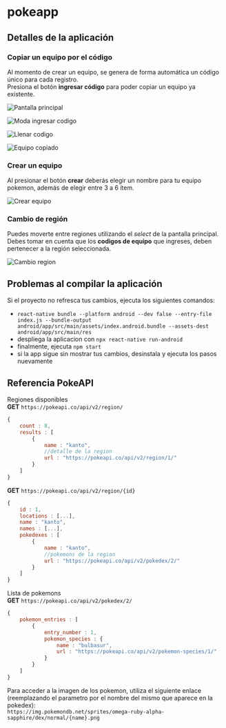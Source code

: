 # pokeapp

## Detalles de la aplicación
### Copiar un equipo por el código
Al momento de crear un equipo, se genera de forma automática un código único para cada registro.  
Presiona el botón **ingresar código** para poder copiar un equipo ya existente.

![Pantalla principal](https://user-images.githubusercontent.com/19592284/93779030-bf120a80-fbe3-11ea-9978-faa98b7ec15a.png)

![Moda ingresar codigo](https://user-images.githubusercontent.com/19592284/93779032-bfaaa100-fbe3-11ea-841c-22d25fd84056.png)

![Llenar codigo](https://user-images.githubusercontent.com/19592284/93779033-bfaaa100-fbe3-11ea-8fa2-225d22705f01.png)

![Equipo copiado](https://user-images.githubusercontent.com/19592284/93779034-c0433780-fbe3-11ea-81dd-7cab8a79e20b.png)

### Crear un equipo
Al presionar el botón **crear** deberás elegir un nombre para tu equipo pokemon, además de elegir entre 3 a 6 ítem.

![Crear equipo](https://user-images.githubusercontent.com/19592284/93779035-c0433780-fbe3-11ea-9c25-dd41a9b76c9d.png)

### Cambio de región
Puedes moverte entre regiones utilizando el *select* de la pantalla principal.  
Debes tomar en cuenta que los **codigos de equipo** que ingreses, deben pertenecer a la región seleccionada.

![Cambio region](https://user-images.githubusercontent.com/19592284/93779036-c0433780-fbe3-11ea-9f4f-03dac3c650e1.png)

## Problemas al compilar la aplicación
Si el proyecto no refresca tus cambios, ejecuta los siguientes comandos:
- `react-native bundle --platform android --dev false --entry-file index.js --bundle-output android/app/src/main/assets/index.android.bundle --assets-dest android/app/src/main/res`
- despliega la aplicacion con `npx react-native run-android`
- finalmente, ejecuta `npm start`
- si la app sigue sin mostrar tus cambios, desinstala y ejecuta los pasos nuevamente

## Referencia PokeAPI

Regiones disponibles  
**GET** `https://pokeapi.co/api/v2/region/`  
```javascript
{
    count : 8,
    results : [
        {
            name : "kanto",
            //detalle de la region
            url : "https://pokeapi.co/api/v2/region/1/"
        }
    ]
}
```
**GET** `https://pokeapi.co/api/v2/region/{id}`

```javascript
{
    id : 1,
    locations : [...],
    name : "kanto",
    names : [...],
    pokedexes : [
        {
            name : "kanto",
            //pokemons de la region
            url : "https://pokeapi.co/api/v2/pokedex/2/" 
        }
    ]
}

```

Lista de pokemons  
**GET** `https://pokeapi.co/api/v2/pokedex/2/`

```javascript
{
    pokemon_entries : [
        {
            entry_number : 1,
            pokemon_species : {
                name : "bulbasur",
                url : "https://pokeapi.co/api/v2/pokemon-species/1/"
            }
        }
    ]
}
```

Para acceder a la imagen de los pokemon, utiliza el siguiente enlace (reemplazando el parametro por el nombre del mismo que aparece en la pokedex):  
`https://img.pokemondb.net/sprites/omega-ruby-alpha-sapphire/dex/normal/{name}.png`  
